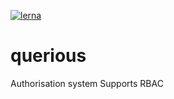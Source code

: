 [![lerna](https://img.shields.io/badge/maintained%20with-lerna-cc00ff.svg)](https://lerna.js.org/)
# querious
Authorisation system
Supports RBAC 
